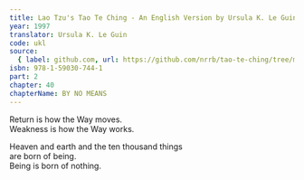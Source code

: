 ```yaml
---
title: Lao Tzu's Tao Te Ching - An English Version by Ursula K. Le Guin
year: 1997
translator: Ursula K. Le Guin
code: ukl
source:
  { label: github.com, url: https://github.com/nrrb/tao-te-ching/tree/master }
isbn: 978-1-59030-744-1
part: 2
chapter: 40
chapterName: BY NO MEANS
---
```


Return is how the Way moves.  
Weakness is how the Way works.

Heaven and earth and the ten thousand things  
are born of being.  
Being is born of nothing.
